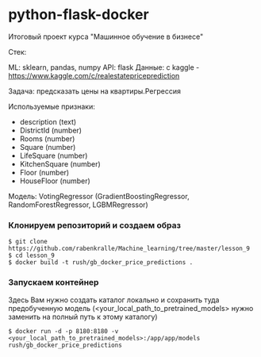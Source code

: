 # python-flask-docker
Итоговый проект курса "Машинное обучение в бизнесе"

Стек:

ML: sklearn, pandas, numpy
API: flask
Данные: с kaggle - https://www.kaggle.com/c/realestatepriceprediction

Задача: предсказать цены на квартиры.Регрессия

Используемые признаки:

- description (text)
- DistrictId (number) 
- Rooms (number)
- Square (number)
- LifeSquare (number)
- KitchenSquare (number)
- Floor (number)
- HouseFloor (number)

Модель: VotingRegressor (GradientBoostingRegressor, RandomForestRegressor, LGBMRegressor)

### Клонируем репозиторий и создаем образ
```
$ git clone https://github.com/rabenkralle/Machine_learning/tree/master/lesson_9
$ cd lesson_9
$ docker build -t rush/gb_docker_price_predictions .
```

### Запускаем контейнер

Здесь Вам нужно создать каталог локально и сохранить туда предобученную модель (<your_local_path_to_pretrained_models> нужно заменить на полный путь к этому каталогу)
```
$ docker run -d -p 8180:8180 -v <your_local_path_to_pretrained_models>:/app/app/models rush/gb_docker_price_predictions
